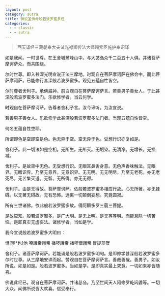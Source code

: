 ```yaml
---
layout: post
category: sutra
title: 佛说圣佛母般若波罗蜜多经
categories:
  - - classic
  - - sutra
---
```


> 西天译经三藏朝奉大夫试光禄卿传法大师赐紫臣施护奉诏译

如是我闻。一时世尊。在王舍城鹫峰山中。与大苾刍众千二百五十人俱。并诸菩萨摩诃萨众。而共围绕。

尔时世尊。即入甚深光明宣说正法三摩地。时观自在菩萨摩诃萨在佛会中。而此菩萨摩诃萨。已能修行甚深般若波罗蜜多。观见五蕴自性皆空。

尔时尊者舍利子。承佛威神。前白观自在菩萨摩诃萨言。若善男子善女人。于此甚深般若波罗蜜多法门。乐欲修学者。当云何学。

时观自在菩萨摩诃萨。告尊者舍利子言。汝今谛听。为汝宣说。

若善男子善女人。乐欲修学此甚深般若波罗蜜多法门者。当观五蕴自性皆空。

何名五蕴自性空耶。

所谓即色是空即空是色。色无异于空。空无异于色。受想行识亦复如是。

舍利子。此一切法如是空相。无所生。无所灭。无垢染。无清净。无增长。无损减。

舍利子。是故空中无色。无受想行识。无眼耳鼻舌身意。无色声香味触法。无眼界。无眼识界。乃至无意界。无意识界。无无明。无无明尽。乃至无老死。亦无老死尽。无苦集灭道。无智。无所得。亦无无得。

舍利子。由是无得故。菩萨摩诃萨。依般若波罗蜜多相应行故。心无所著。亦无挂碍。以无著无碍故。无有恐怖。远离一切颠倒妄想。究竟圆寂。

所有三世诸佛。依此般若波罗蜜多故。得阿耨多罗三藐三菩提。

是故应知。般若波罗蜜多。是广大明。是无上明。是无等等明。而能息除一切苦恼。是即真实无虚妄法。诸修学者。当如是学。

我今宣说般若波罗蜜多大明曰：

怛[寧*也]他 唵誐帝誐帝 播啰誐帝 播啰僧誐帝 冒提莎贺

舍利子。诸菩萨摩诃萨。若能诵是般若波罗蜜多明句。是即修学甚深般若波罗蜜多尔时世尊。从三摩地安详而起。赞观自在菩萨摩诃萨言。善哉善哉。善男子。如汝所说。如是如是。般若波罗蜜多。当如是学。是即真实最上究竟。一切如来亦皆随喜。

佛说此经已。观自在菩萨摩诃萨。并诸苾刍。乃至世间天人阿修罗乾闼婆等。一切大众。闻佛所说皆大欢喜。信受奉行。